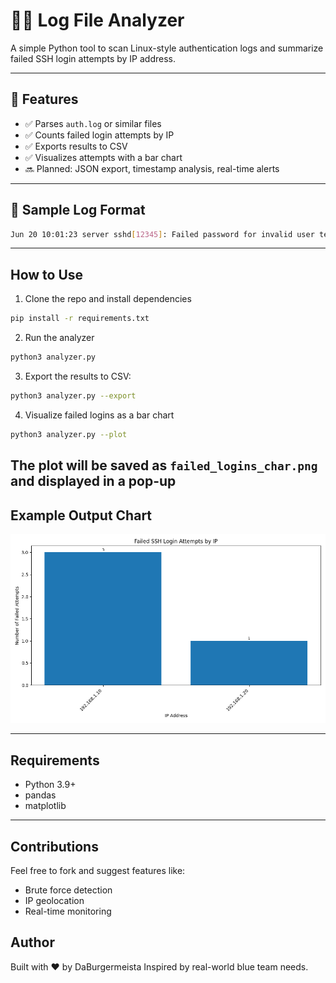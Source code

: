 # 🕵️‍♂️ Log File Analyzer

A simple Python tool to scan Linux-style authentication logs and summarize failed SSH login attempts by IP address.

---

## 🚀 Features

- ✅ Parses `auth.log` or similar files
- ✅ Counts failed login attempts by IP
- ✅ Exports results to CSV
- ✅ Visualizes attempts with a bar chart
- 🔜 Planned: JSON export, timestamp analysis, real-time alerts

---

## 📂 Sample Log Format

```bash
Jun 20 10:01:23 server sshd[12345]: Failed password for invalid user testuser from 192.168.1.10 port 54321 ssh2
```
---
## How to Use

1. Clone the repo and install dependencies

```bash
pip install -r requirements.txt
```
2. Run the analyzer
```bash
python3 analyzer.py
```
3. Export the results to CSV:
```bash
python3 analyzer.py --export
```
4. Visualize failed logins as a bar chart
```bash
python3 analyzer.py --plot
```
The plot will be saved as `failed_logins_char.png` and displayed in a pop-up
---
## Example Output Chart
![alt text](docs/failed_logins_chart.png)

---

## Requirements
- Python 3.9+
- pandas
- matplotlib

---

## Contributions
Feel free to fork and suggest features like:
- Brute force detection
- IP geolocation
- Real-time monitoring

## Author
Built with ❤️ by DaBurgermeista
Inspired by real-world blue team needs.
